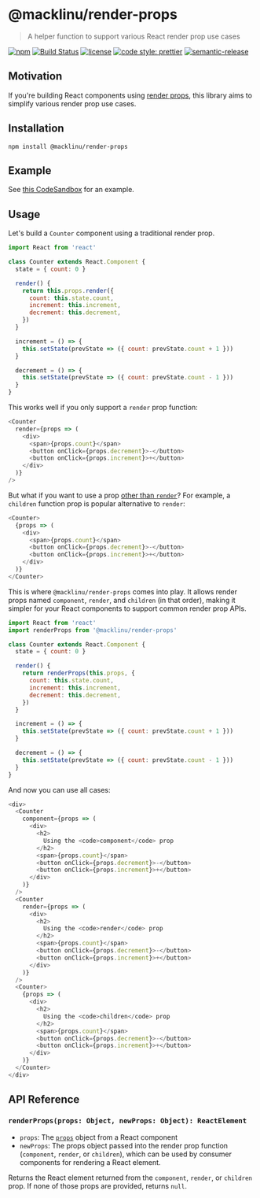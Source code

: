 # @macklinu/render-props

> A helper function to support various React render prop use cases

[![npm](https://img.shields.io/npm/v/@macklinu/render-props.svg)](https://npm.im/@macklinu/render-props)
[![Build Status](https://travis-ci.org/macklinu/render-props.svg?branch=master)](https://travis-ci.org/macklinu/render-props)
[![license](https://img.shields.io/github/license/macklinu/render-props.svg)](https://github.com/macklinu/render-props/blob/master/LICENSE)
[![code style: prettier](https://img.shields.io/badge/code_style-prettier-ff69b4.svg)](https://github.com/prettier/prettier)
[![semantic-release](https://img.shields.io/badge/%20%20%F0%9F%93%A6%F0%9F%9A%80-semantic--release-e10079.svg)](https://github.com/semantic-release/semantic-release)

## Motivation

If you're building React components using [render props](https://reactjs.org/docs/render-props.html), this library aims to simplify various render prop use cases.

## Installation

```
npm install @macklinu/render-props
```

## Example

See [this CodeSandbox](https://codesandbox.io/s/zw08xmk5yl) for an example.

## Usage

Let's build a `Counter` component using a traditional render prop.

```js
import React from 'react'

class Counter extends React.Component {
  state = { count: 0 }

  render() {
    return this.props.render({
      count: this.state.count,
      increment: this.increment,
      decrement: this.decrement,
    })
  }

  increment = () => {
    this.setState(prevState => ({ count: prevState.count + 1 }))
  }

  decrement = () => {
    this.setState(prevState => ({ count: prevState.count - 1 }))
  }
}
```

This works well if you only support a `render` prop function:

```js
<Counter
  render={props => (
    <div>
      <span>{props.count}</span>
      <button onClick={props.decrement}>-</button>
      <button onClick={props.increment}>+</button>
    </div>
  )}
/>
```

But what if you want to use a prop [other than `render`](https://reactjs.org/docs/render-props.html#using-props-other-than-render)? For example, a `children` function prop is popular alternative to `render`:

```js
<Counter>
  {props => (
    <div>
      <span>{props.count}</span>
      <button onClick={props.decrement}>-</button>
      <button onClick={props.increment}>+</button>
    </div>
  )}
</Counter>
```

This is where `@macklinu/render-props` comes into play. It allows render props named `component`, `render`, and `children` (in that order), making it simpler for your React components to support common render prop APIs.

```js
import React from 'react'
import renderProps from '@macklinu/render-props'

class Counter extends React.Component {
  state = { count: 0 }

  render() {
    return renderProps(this.props, {
      count: this.state.count,
      increment: this.increment,
      decrement: this.decrement,
    })
  }

  increment = () => {
    this.setState(prevState => ({ count: prevState.count + 1 }))
  }

  decrement = () => {
    this.setState(prevState => ({ count: prevState.count - 1 }))
  }
}
```

And now you can use all cases:

```js
<div>
  <Counter
    component={props => (
      <div>
        <h2>
          Using the <code>component</code> prop
        </h2>
        <span>{props.count}</span>
        <button onClick={props.decrement}>-</button>
        <button onClick={props.increment}>+</button>
      </div>
    )}
  />
  <Counter
    render={props => (
      <div>
        <h2>
          Using the <code>render</code> prop
        </h2>
        <span>{props.count}</span>
        <button onClick={props.decrement}>-</button>
        <button onClick={props.increment}>+</button>
      </div>
    )}
  />
  <Counter>
    {props => (
      <div>
        <h2>
          Using the <code>children</code> prop
        </h2>
        <span>{props.count}</span>
        <button onClick={props.decrement}>-</button>
        <button onClick={props.increment}>+</button>
      </div>
    )}
  </Counter>
</div>
```

## API Reference

### `renderProps(props: Object, newProps: Object): ReactElement`

* `props`: The [`props`](https://reactjs.org/docs/react-component.html#props) object from a React component
* `newProps`: The props object passed into the render prop function (`component`, `render`, or `children`), which can be used by consumer components for rendering a React element.

Returns the React element returned from the `component`, `render`, or `children` prop. If none of those props are provided, returns `null`.

